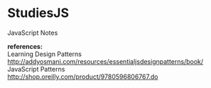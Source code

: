 StudiesJS
================
JavaScript Notes

<strong>references:</strong> 
<br>
Learning Design Patterns
<br>
http://addyosmani.com/resources/essentialjsdesignpatterns/book/
<br>
JavaScript Patterns
<br>
http://shop.oreilly.com/product/9780596806767.do
